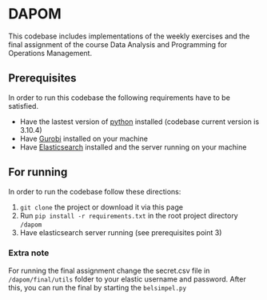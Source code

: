 # DAPOM
This codebase includes implementations of the weekly exercises and the final assignment of the course Data Analysis and Programming for Operations Management. 

## Prerequisites
In order to run this codebase the following requirements have to be satisfied.

- Have the lastest version of [python](https://www.python.org/) installed (codebase current version is 3.10.4) 
- Have [Gurobi](https://www.gurobi.com) installed on your machine
- Have [Elasticsearch](https://www.elastic.co/) installed and the server running on your machine

## For running
In order to run the codebase follow these directions:
1. `git clone` the project or download it via this page
2. Run `pip install -r requirements.txt` in the root project directory `/dapom`
3. Have elasticsearch server running (see prerequisites point 3)

### Extra note 
For running the final assignment change the secret.csv file in `/dapom/final/utils` folder to your elastic username and password. After this, you can run the final by starting the `belsimpel.py`